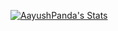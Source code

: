 [![AayushPanda's Stats](https://github-readme-stats.vercel.app/api?username=AayushPanda)](https://github.com/anuraghazra/github-readme-stats&show_icons=true&theme=radical)
